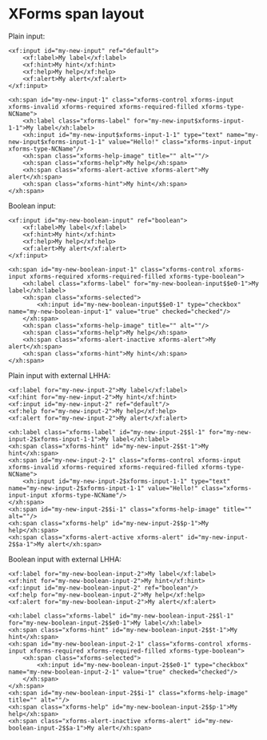 # XForms span layout

Plain input:

    <xf:input id="my-new-input" ref="default">
        <xf:label>My label</xf:label>
        <xf:hint>My hint</xf:hint>
        <xf:help>My help</xf:help>
        <xf:alert>My alert</xf:alert>
    </xf:input>

    <xh:span id="my-new-input·1" class="xforms-control xforms-input xforms-invalid xforms-required xforms-required-filled xforms-type-NCName">
        <xh:label class="xforms-label" for="my-new-input$xforms-input-1·1">My label</xh:label>
        <xh:input id="my-new-input$xforms-input-1·1" type="text" name="my-new-input$xforms-input-1·1" value="Hello!" class="xforms-input-input xforms-type-NCName"/>
        <xh:span class="xforms-help-image" title="" alt=""/>
        <xh:span class="xforms-help">My help</xh:span>
        <xh:span class="xforms-alert-active xforms-alert">My alert</xh:span>
        <xh:span class="xforms-hint">My hint</xh:span>
    </xh:span>

Boolean input:

    <xf:input id="my-new-boolean-input" ref="boolean">
        <xf:label>My label</xf:label>
        <xf:hint>My hint</xf:hint>
        <xf:help>My help</xf:help>
        <xf:alert>My alert</xf:alert>
    </xf:input>

    <xh:span id="my-new-boolean-input·1" class="xforms-control xforms-input xforms-required xforms-required-filled xforms-type-boolean">
        <xh:label class="xforms-label" for="my-new-boolean-input$$e0·1">My label</xh:label>
        <xh:span class="xforms-selected">
            <xh:input id="my-new-boolean-input$$e0·1" type="checkbox" name="my-new-boolean-input·1" value="true" checked="checked"/>
        </xh:span>
        <xh:span class="xforms-help-image" title="" alt=""/>
        <xh:span class="xforms-help">My help</xh:span>
        <xh:span class="xforms-alert-inactive xforms-alert">My alert</xh:span>
        <xh:span class="xforms-hint">My hint</xh:span>
    </xh:span>

Plain input with external LHHA:

    <xf:label for="my-new-input-2">My label</xf:label>
    <xf:hint for="my-new-input-2">My hint</xf:hint>
    <xf:input id="my-new-input-2" ref="default"/>
    <xf:help for="my-new-input-2">My help</xf:help>
    <xf:alert for="my-new-input-2">My alert</xf:alert>

    <xh:label class="xforms-label" id="my-new-input-2$$l·1" for="my-new-input-2$xforms-input-1·1">My label</xh:label>
    <xh:span class="xforms-hint" id="my-new-input-2$$t·1">My hint</xh:span>
    <xh:span id="my-new-input-2·1" class="xforms-control xforms-input xforms-invalid xforms-required xforms-required-filled xforms-type-NCName">
        <xh:input id="my-new-input-2$xforms-input-1·1" type="text" name="my-new-input-2$xforms-input-1·1" value="Hello!" class="xforms-input-input xforms-type-NCName"/>
    </xh:span>
    <xh:span id="my-new-input-2$$i·1" class="xforms-help-image" title="" alt=""/>
    <xh:span class="xforms-help" id="my-new-input-2$$p·1">My help</xh:span>
    <xh:span class="xforms-alert-active xforms-alert" id="my-new-input-2$$a·1">My alert</xh:span>

Boolean input with external LHHA:

    <xf:label for="my-new-boolean-input-2">My label</xf:label>
    <xf:hint for="my-new-boolean-input-2">My hint</xf:hint>
    <xf:input id="my-new-boolean-input-2" ref="boolean"/>
    <xf:help for="my-new-boolean-input-2">My help</xf:help>
    <xf:alert for="my-new-boolean-input-2">My alert</xf:alert>

    <xh:label class="xforms-label" id="my-new-boolean-input-2$$l·1" for="my-new-boolean-input-2$$e0·1">My label</xh:label>
    <xh:span class="xforms-hint" id="my-new-boolean-input-2$$t·1">My hint</xh:span>
    <xh:span id="my-new-boolean-input-2·1" class="xforms-control xforms-input xforms-required xforms-required-filled xforms-type-boolean">
        <xh:span class="xforms-selected">
            <xh:input id="my-new-boolean-input-2$$e0·1" type="checkbox" name="my-new-boolean-input-2·1" value="true" checked="checked"/>
        </xh:span>
    </xh:span>
    <xh:span id="my-new-boolean-input-2$$i·1" class="xforms-help-image" title="" alt=""/>
    <xh:span class="xforms-help" id="my-new-boolean-input-2$$p·1">My help</xh:span>
    <xh:span class="xforms-alert-inactive xforms-alert" id="my-new-boolean-input-2$$a·1">My alert</xh:span>